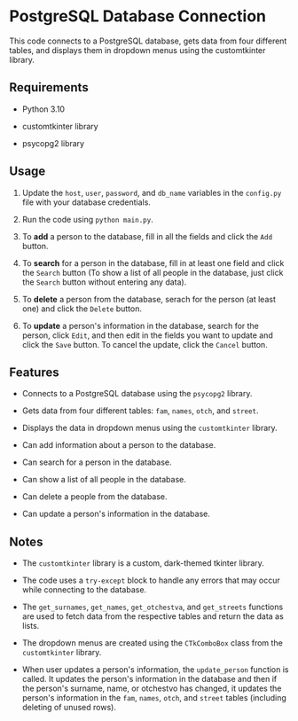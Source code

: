 # PostgreSQL Database Connection

This code connects to a PostgreSQL database, gets data from four different tables, and displays them in dropdown menus using the customtkinter library.

## Requirements

- Python 3.10

- customtkinter library

- psycopg2 library

## Usage

1. Update the `host`, `user`, `password`, and `db_name` variables in the `config.py` file with your database credentials.

2. Run the code using `python main.py`.

3. To **add** a person to the database, fill in all the fields and click the `Add` button.

4. To **search** for a person in the database, fill in at least one field and click the `Search` button (To show a list of all people in the database, just click the `Search` button without entering any data).

5. To **delete** a person from the database, serach for the person (at least one) and click the `Delete` button.

6. To **update** a person's information in the database, search for the person, click `Edit`, and then edit in the fields you want to update and click the `Save` button. To cancel the update, click the `Cancel` button.

## Features

- Connects to a PostgreSQL database using the `psycopg2` library.

- Gets data from four different tables: `fam`, `names`, `otch`, and `street`.

- Displays the data in dropdown menus using the `customtkinter` library.

- Can add information about a person to the database.

- Can search for a person in the database.

- Can show a list of all people in the database.

- Can delete a people from the database.

- Can update a person's information in the database.

## Notes

- The `customtkinter` library is a custom, dark-themed tkinter library.

- The code uses a `try-except` block to handle any errors that may occur while connecting to the database.

- The `get_surnames`, `get_names`, `get_otchestva`, and `get_streets` functions are used to fetch data from the respective tables and return the data as lists.

- The dropdown menus are created using the `CTkComboBox` class from the `customtkinter` library.

- When user updates a person's information, the `update_person` function is called. It updates the person's information in the database and then if the person's surname, name, or otchestvo has changed, it updates the person's information in the `fam`, `names`, `otch`, and `street` tables (including deleting of unused rows).
